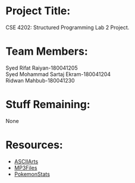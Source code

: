 # Project Title:
CSE 4202: Structured Programming Lab 2 Project.
# Team Members:
Syed Rifat Raiyan-180041205\
Syed Mohammad Sartaj Ekram-180041204\
Ridwan Mahbub-180041230
# Stuff Remaining:
None



# Resources:
* [ASCIIArts](http://www.fiikus.net/?pokedex)
* [MP3Files](https://downloads.khinsider.com/game-soundtracks/album/pokemon-gameboy-sound-collection)
*  [PokemonStats](https://pokemondb.net)
